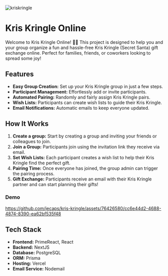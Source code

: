 ![kriskringle](https://github.com/jecaps/kris-kringle/assets/76426580/e8da4ab2-a1b0-40e4-98bf-6fc8128f749b)

# Kris Kringle Online

Welcome to Kris Kringle Online! 🎅✨ This project is designed to help you and your group organize a fun and hassle-free Kris Kringle (Secret Santa) gift exchange online. Perfect for families, friends, or coworkers looking to spread some joy!

## Features
- **Easy Group Creation:** Set up your Kris Kringle group in just a few steps.
- **Participant Management:** Effortlessly add or invite participants.
- **Automated Pairing:** Randomly and fairly assign Kris Kringle pairs.
- **Wish Lists:** Participants can create wish lists to guide their Kris Kringle.
- **Email Notifications:** Automatic emails to keep everyone updated.

## How It Works
1. **Create a group:** Start by creating a group and inviting your friends or colleagues to join.
2. **Join a Group:** Participants join using the invitation link they receive via email.
3. **Set Wish Lists:** Each participant creates a wish list to help their Kris Kringle find the perfect gift.
4. **Pairing Time:** Once everyone has joined, the group admin can trigger the pairing process.
5. **Gift Exchange:** Participants receive an email with their Kris Kringle partner and can start planning their gifts!

### Demo
https://github.com/jecaps/kris-kringle/assets/76426580/cc6e44d2-4688-4874-8390-ea62bf535f48

## Tech Stack
- **Frontend:** PrimeReact, React
- **Backend:** NextJS
- **Database:** PostgreSQL
- **ORM:** Prisma
- **Hosting:** Vercel
- **Email Service:** Nodemail

